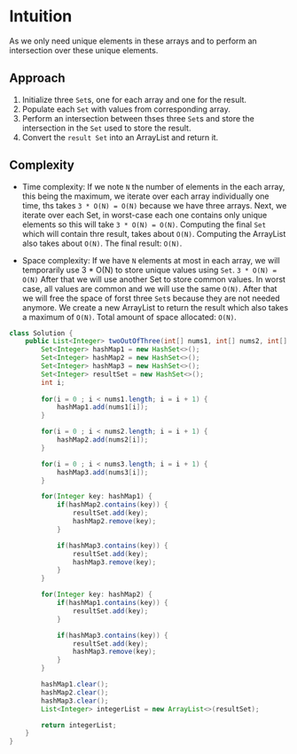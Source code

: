 # Intuition

As we only need unique elements in these arrays and to perform an intersection over these unique elements.

## Approach

1. Initialize three `Set`s, one for each array and one for the result.
2. Populate each `Set` with values from corresponding array.
3. Perform an intersection between thses three `Set`s and store the intersection in the `Set` used to store the result.
4. Convert the `result Set` into an ArrayList and return it.

## Complexity

- Time complexity:
If we note `N` the number of elements in the each array, this being the maximum, we iterate over each array individually one time, ths takes `3 * O(N) = O(N)` because we have three arrays.
Next, we iterate over each Set, in worst-case each one contains only unique elements so this will take `3 * O(N) = O(N)`.
Computing the final `Set` which will contain thre result, takes about `O(N)`.
Computing the ArrayList also takes about `O(N)`.
The final result: `O(N)`.

- Space complexity:
If we have `N` elements at most in each array, we will temporarily use 3 * O(N) to store unique values using `Set`. `3 * O(N) = O(N)`
After that we will use another Set to store common values. In worst case, all values are common and we will use the same `O(N)`.
After that we will free the space of forst three `Set`s because they are not needed anymore.
We create a new ArrayList to return the result which also takes a maximum of `O(N)`.
Total amount of space allocated: `O(N)`.

```Java
class Solution {
    public List<Integer> twoOutOfThree(int[] nums1, int[] nums2, int[] nums3) {
        Set<Integer> hashMap1 = new HashSet<>();
        Set<Integer> hashMap2 = new HashSet<>();
        Set<Integer> hashMap3 = new HashSet<>();
        Set<Integer> resultSet = new HashSet<>();
        int i;
        
        for(i = 0 ; i < nums1.length; i = i + 1) {
            hashMap1.add(nums1[i]);
        }

        for(i = 0 ; i < nums2.length; i = i + 1) {
            hashMap2.add(nums2[i]);
        }

        for(i = 0 ; i < nums3.length; i = i + 1) {
            hashMap3.add(nums3[i]);
        }

        for(Integer key: hashMap1) {
            if(hashMap2.contains(key)) {
                resultSet.add(key);
                hashMap2.remove(key);
            }

            if(hashMap3.contains(key)) {
                resultSet.add(key);
                hashMap3.remove(key);
            }
        }

        for(Integer key: hashMap2) {
            if(hashMap1.contains(key)) {
                resultSet.add(key);
            }

            if(hashMap3.contains(key)) {
                resultSet.add(key);
                hashMap3.remove(key);
            }
        }

        hashMap1.clear();
        hashMap2.clear();
        hashMap3.clear();
        List<Integer> integerList = new ArrayList<>(resultSet);

        return integerList;
    }
}
```
